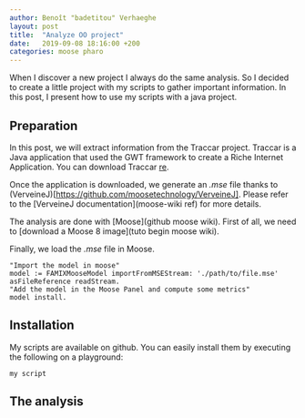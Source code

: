 ```yaml
---
author: Benoît "badetitou" Verhaeghe
layout: post
title:  "Analyze OO project"
date:   2019-09-08 18:16:00 +200
categories: moose pharo
---
```


When I discover a new project I always do the same analysis.
So I decided to create a little project with my scripts to gather important information.
In this post, I present how to use my scripts with a java project.

## Preparation

In this post, we will extract information from the Traccar project.
Traccar is a Java application that used the GWT framework to create a Riche Internet Application.
You can download Traccar [re](https://github.com/).

Once the application is downloaded, we generate an _.mse_ file thanks to (VerveineJ)[https://github.com/moosetechnology/VerveineJ].
Please refer to the [VerveineJ documentation](moose-wiki ref) for more details.

The analysis are done with [Moose](github moose wiki).
First of all, we need to [download a Moose 8 image](tuto begin moose wiki).

Finally, we load the _.mse_ file in Moose.

```st
"Import the model in moose"
model := FAMIXMooseModel importFromMSEStream: './path/to/file.mse' asFileReference readStream.
"Add the model in the Moose Panel and compute some metrics"
model install.
```

## Installation

My scripts are available on github.
You can easily install them by executing the following on a playground:

```st
my script
```

## The analysis


